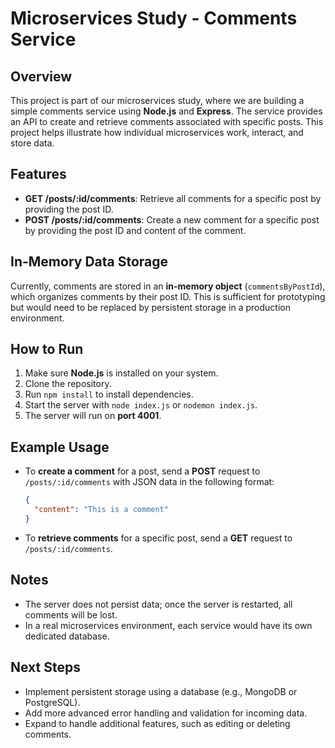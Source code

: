 # Microservices Study - Comments Service

## Overview

This project is part of our microservices study, where we are building a simple comments service using **Node.js** and **Express**. The service provides an API to create and retrieve comments associated with specific posts. This project helps illustrate how individual microservices work, interact, and store data.

## Features
- **GET /posts/:id/comments**: Retrieve all comments for a specific post by providing the post ID.
- **POST /posts/:id/comments**: Create a new comment for a specific post by providing the post ID and content of the comment.

## In-Memory Data Storage
Currently, comments are stored in an **in-memory object** (`commentsByPostId`), which organizes comments by their post ID. This is sufficient for prototyping but would need to be replaced by persistent storage in a production environment.

## How to Run
1. Make sure **Node.js** is installed on your system.
2. Clone the repository.
3. Run `npm install` to install dependencies.
4. Start the server with `node index.js` or `nodemon index.js`.
5. The server will run on **port 4001**.

## Example Usage
- To **create a comment** for a post, send a **POST** request to `/posts/:id/comments` with JSON data in the following format:

  ```json
  {
    "content": "This is a comment"
  }
  ```

- To **retrieve comments** for a specific post, send a **GET** request to `/posts/:id/comments`.

## Notes
- The server does not persist data; once the server is restarted, all comments will be lost.
- In a real microservices environment, each service would have its own dedicated database.

## Next Steps
- Implement persistent storage using a database (e.g., MongoDB or PostgreSQL).
- Add more advanced error handling and validation for incoming data.
- Expand to handle additional features, such as editing or deleting comments.
